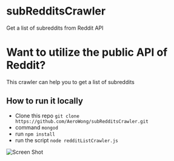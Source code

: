 # subRedditsCrawler
Get a list of subreddits from Reddit API

# Want to utilize the public API of Reddit?

This crawler can help you to get a list of subreddits

## How to run it locally
- Clone this repo `git clone https://github.com/AeroWong/subRedditsCrawler.git`
- command `mongod`
- run `npm install`
- run the script `node redditListCrawler.js`

![Screen Shot](/subreddits_data_sample?raw=true "Optional Title")